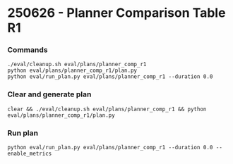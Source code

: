 # 250626 - Planner Comparison Table R1

### Commands
```
./eval/cleanup.sh eval/plans/planner_comp_r1
python eval/plans/planner_comp_r1/plan.py
python eval/run_plan.py eval/plans/planner_comp_r1 --duration 0.0
```

### Clear and generate plan
```
clear && ./eval/cleanup.sh eval/plans/planner_comp_r1 && python eval/plans/planner_comp_r1/plan.py
```

### Run plan
```
python eval/run_plan.py eval/plans/planner_comp_r1 --duration 0.0 --enable_metrics
```
